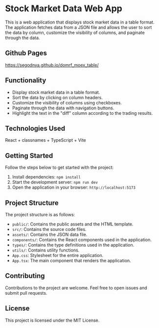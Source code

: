 # Stock Market Data Web App

This is a web application that displays stock market data in a table format. The application fetches data from a JSON file and allows the user to sort the data by column, customize the visibility of columns, and paginate through the data.

## Github Pages

https://segodnya.github.io/domrf_moex_table/

## Functionality

- Display stock market data in a table format.
- Sort the data by clicking on column headers.
- Customize the visibility of columns using checkboxes.
- Paginate through the data with navigation buttons.
- Highlight the text in the "diff" column according to the trading results.

## Technologies Used

React + classnames + TypeScript + Vite

## Getting Started

Follow the steps below to get started with the project:

1. Install dependencies: `npm install`
2. Start the development server: `npm run dev`
3. Open the application in your browser: `http://localhost:5173`

## Project Structure

The project structure is as follows:

- `public/`: Contains the public assets and the HTML template.
- `src/`: Contains the source code files.
- `assets/`: Contains the JSON data file.
- `components/`: Contains the React components used in the application.
- `types/`: Contains the type definitions used in the application.
- `utils/`: Contains utility functions.
- `App.css`: Stylesheet for the entire application.
- `App.tsx`: The main component that renders the application.

## Contributing

Contributions to the project are welcome. Feel free to open issues and submit pull requests.

## License

This project is licensed under the MIT License.
